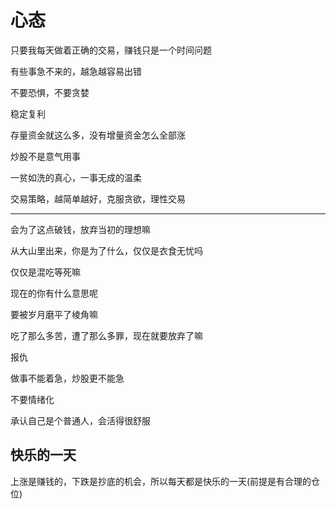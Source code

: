 # 心态

只要我每天做着正确的交易，赚钱只是一个时间问题

有些事急不来的，越急越容易出错

不要恐惧，不要贪婪

稳定复利

存量资金就这么多，没有增量资金怎么全部涨

炒股不是意气用事

一贫如洗的真心，一事无成的温柔

交易策略，越简单越好，克服贪欲，理性交易

--------------------------------------------------

会为了这点破钱，放弃当初的理想嘛

从大山里出来，你是为了什么，仅仅是衣食无忧吗

仅仅是混吃等死嘛

现在的你有什么意思呢
   
要被岁月磨平了棱角嘛

吃了那么多苦，遭了那么多罪，现在就要放弃了嘛

报仇

做事不能着急，炒股更不能急

不要情绪化

承认自己是个普通人，会活得很舒服

## 快乐的一天

上涨是赚钱的，下跌是抄底的机会，所以每天都是快乐的一天(前提是有合理的仓位)
